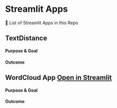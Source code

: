 # Streamlit Apps


🔎 List of Streamlit Apps in this Repo

## TextDistance

#### Purpose & Goal

#### Outcome


## WordCloud App [Open in Streamlit]([https://share.streamlit.io/jkanner/streamlit-audio/main/app.py](https://github.com/majoralex/streamlit/blob/main/wordcloud_ngram_app/wordcloud_app.py))

#### Purpose & Goal

#### Outcome


